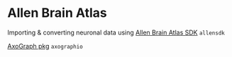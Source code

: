 # Allen Brain Atlas

Importing & converting neuronal data using [Allen Brain Atlas SDK](https://allensdk.readthedocs.io/en/latest/) `allensdk`

[AxoGraph pkg](https://pypi.org/project/axographio/) `axographio` 
